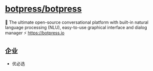 # [botpress/botpress](https://github.com/botpress/botpress)

🤖 The ultimate open-source conversational platform with built-in natural language processing (NLU), easy-to-use graphical interface and dialog manager ⚡ https://botpress.io

## 企业

* 优必选
